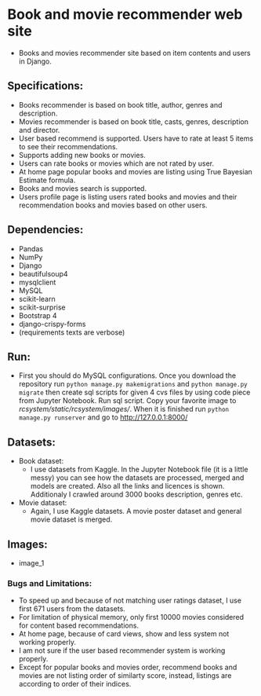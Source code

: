 # Book and movie recommender web site #
* Books and movies recommender site based on item contents and users in Django.
## Specifications: ##
* Books recommender is based on book title, author, genres and description.
* Movies recommender is based on book title, casts, genres, description and director.
* User based recommend is supported. Users have to rate at least 5 items to see their recommendations.
* Supports adding new books or movies. 
* Users can rate books or movies which are not rated by user.
* At home page popular books and movies are listing using True Bayesian Estimate formula.
* Books and movies search is supported.
* Users profile page is listing users rated books and movies and their recommendation books and movies based on other users.
## Dependencies: ##
* Pandas
* NumPy
* Django
* beautifulsoup4
* mysqlclient
* MySQL
* scikit-learn
* scikit-surprise
* Bootstrap 4
* django-crispy-forms
* (requirements texts are verbose)
## Run: ##
* First you should do MySQL configurations. Once you download the repository run `python manage.py makemigrations` and `python manage.py migrate` 
then create sql scripts for given 4 cvs files by using code piece from Jupyter Notebook. Run sql script. Copy your favorite image to _rcsystem/static/rcsystem/images/_.
When it is finished run `python manage.py runserver` and go to http://127.0.0.1:8000/
## Datasets: ##
* Book dataset:
  * I use datasets from Kaggle. In the Jupyter Notebook file (it is a little messy) you can see how the datasets are processed, merged and models are created. 
  Also all the links and licences is shown. Additionaly I crawled around 3000 books description, genres etc.
* Movie dataset:
  * Again, I use Kaggle datasets. A movie poster dataset and general movie dataset is merged.
## Images: ##
* image_1
### Bugs and Limitations: ###
* To speed up and because of not matching user ratings dataset, I use first 671 users from the datasets.
* For limitation of physical memory, only first 10000 movies considered for content based recommendations.
* At home page, because of card views, show and less system not working properly.
* I am not sure if the user based recommender system is working properly.
* Except for popular books and movies order, recommend books and movies are not listing order of similarty score, instead, listings are according to order of their indices.
